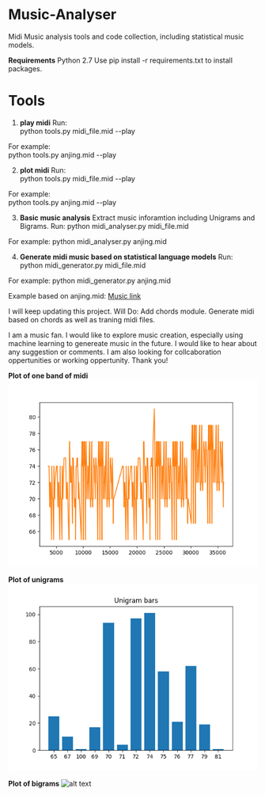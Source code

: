 # Music-Analyser
Midi Music analysis tools and code collection, including statistical music models.

**Requirements**
Python 2.7
Use pip install -r requirements.txt to install packages.


# Tools
1. **play midi**
Run: </br>
python tools.py midi_file.mid --play </br>

For example: </br>
python tools.py anjing.mid --play </br>

2. **plot midi**
Run: </br>
python tools.py midi_file.mid --play

For example: </br>
python tools.py anjing.mid --play </br>

3. **Basic music analysis**
Extract music inforamtion including Unigrams and Bigrams.
Run:
python midi_analyser.py midi_file.mid

For example:
python midi_analyser.py anjing.mid

4. **Generate midi music based on statistical language models**
Run:
python midi_generator.py midi_file.mid

For example:
python midi_generator.py anjing.mid

Example based on anjing.mid:
[Music link](https://www.youtube.com/watch?v=KV64yCc-0Y4)


I will keep updating this project. Will Do: Add chords module. Generate midi based on chords as well as traning midi files.

I am a music fan. I would like to explore music creation, especially using machine learning to genereate music in the future. I would like to hear about any suggestion or comments. I am also looking for collcaboration oppertunities or working oppertunity. Thank you!

**Plot of one band of midi**
![alt text](plot/anjing.mid.png)

**Plot of unigrams**
![alt text](plot/anjing_unigrams.png)


**Plot of bigrams**
![alt text](anjing_bigrams.png)





